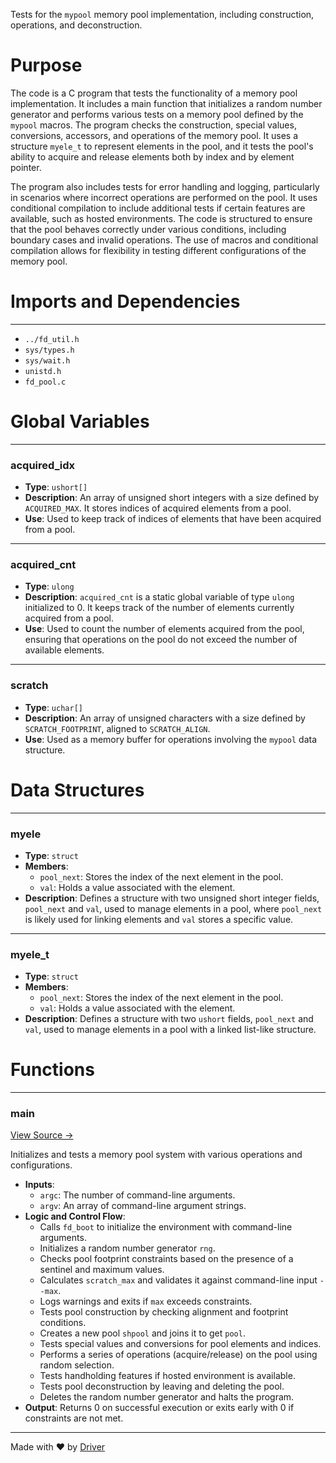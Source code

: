 <!--------------------------------------------------------------------------------->
<!-- IMPORTANT: This file is auto-generated by Driver (https://driver.ai). -------->
<!-- Manual edits may be overwritten on future commits. --------------------------->
<!--------------------------------------------------------------------------------->

Tests for the `mypool` memory pool implementation, including construction, operations, and deconstruction.

# Purpose
The code is a C program that tests the functionality of a memory pool implementation. It includes a main function that initializes a random number generator and performs various tests on a memory pool defined by the `mypool` macros. The program checks the construction, special values, conversions, accessors, and operations of the memory pool. It uses a structure `myele_t` to represent elements in the pool, and it tests the pool's ability to acquire and release elements both by index and by element pointer.

The program also includes tests for error handling and logging, particularly in scenarios where incorrect operations are performed on the pool. It uses conditional compilation to include additional tests if certain features are available, such as hosted environments. The code is structured to ensure that the pool behaves correctly under various conditions, including boundary cases and invalid operations. The use of macros and conditional compilation allows for flexibility in testing different configurations of the memory pool.
# Imports and Dependencies

---
- `../fd_util.h`
- `sys/types.h`
- `sys/wait.h`
- `unistd.h`
- `fd_pool.c`


# Global Variables

---
### acquired\_idx
- **Type**: ``ushort[]``
- **Description**: An array of unsigned short integers with a size defined by `ACQUIRED_MAX`. It stores indices of acquired elements from a pool.
- **Use**: Used to keep track of indices of elements that have been acquired from a pool.


---
### acquired\_cnt
- **Type**: ``ulong``
- **Description**: `acquired_cnt` is a static global variable of type `ulong` initialized to 0. It keeps track of the number of elements currently acquired from a pool.
- **Use**: Used to count the number of elements acquired from the pool, ensuring that operations on the pool do not exceed the number of available elements.


---
### scratch
- **Type**: ``uchar[]``
- **Description**: An array of unsigned characters with a size defined by `SCRATCH_FOOTPRINT`, aligned to `SCRATCH_ALIGN`.
- **Use**: Used as a memory buffer for operations involving the `mypool` data structure.


# Data Structures

---
### myele
- **Type**: ``struct``
- **Members**:
    - `pool_next`: Stores the index of the next element in the pool.
    - `val`: Holds a value associated with the element.
- **Description**: Defines a structure with two unsigned short integer fields, `pool_next` and `val`, used to manage elements in a pool, where `pool_next` is likely used for linking elements and `val` stores a specific value.


---
### myele\_t
- **Type**: ``struct``
- **Members**:
    - ``pool_next``: Stores the index of the next element in the pool.
    - ``val``: Holds a value associated with the element.
- **Description**: Defines a structure with two `ushort` fields, `pool_next` and `val`, used to manage elements in a pool with a linked list-like structure.


# Functions

---
### main<!-- {{#callable:main}} -->
[View Source →](<../../../../../src/util/tmpl/test_pool.c#L31>)

Initializes and tests a memory pool system with various operations and configurations.
- **Inputs**:
    - `argc`: The number of command-line arguments.
    - `argv`: An array of command-line argument strings.
- **Logic and Control Flow**:
    - Calls `fd_boot` to initialize the environment with command-line arguments.
    - Initializes a random number generator `rng`.
    - Checks pool footprint constraints based on the presence of a sentinel and maximum values.
    - Calculates `scratch_max` and validates it against command-line input `--max`.
    - Logs warnings and exits if `max` exceeds constraints.
    - Tests pool construction by checking alignment and footprint conditions.
    - Creates a new pool `shpool` and joins it to get `pool`.
    - Tests special values and conversions for pool elements and indices.
    - Performs a series of operations (acquire/release) on the pool using random selection.
    - Tests handholding features if hosted environment is available.
    - Tests pool deconstruction by leaving and deleting the pool.
    - Deletes the random number generator and halts the program.
- **Output**: Returns 0 on successful execution or exits early with 0 if constraints are not met.



---
Made with ❤️ by [Driver](https://www.driver.ai/)